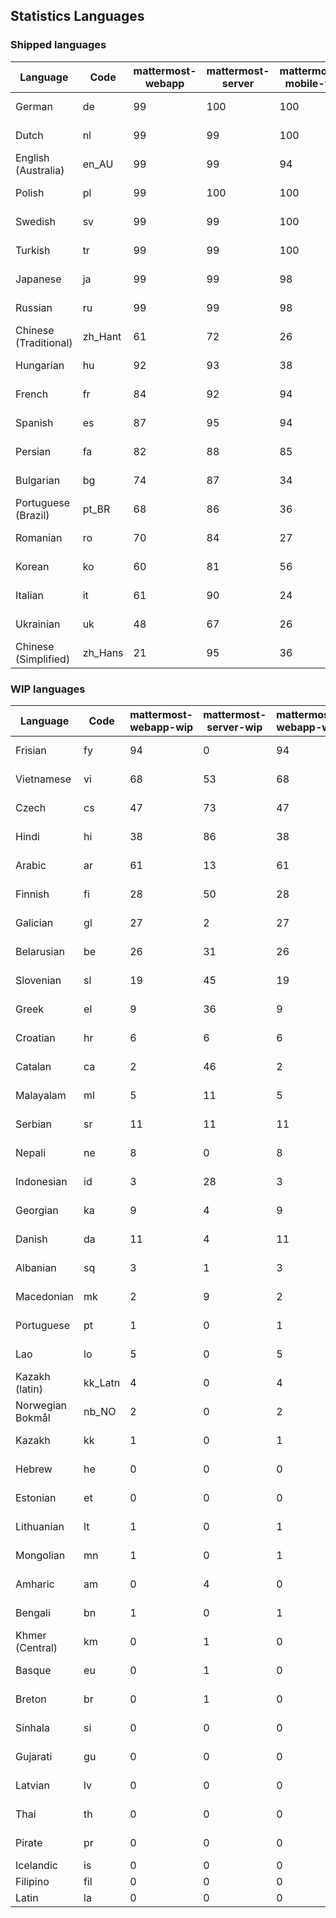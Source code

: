 ## Statistics Languages ##
###  Shipped languages  ###
|Language|Code|mattermost-webapp|mattermost-server|mattermost-mobile-v2|mattermost-desktop|focalboard-webapp|playbooks-webapp|Total|Last Modified|
|---|---|---|---|---|---|---|---|---|---|
|German|de| 99| 100| 100| 100| 100| 100| 99|2023-02-06T16:22:25.301128Z|
|Dutch|nl| 99| 99| 100| 100| 98| 99| 99|2023-02-03T15:12:23.308256Z|
|English (Australia)|en_AU| 99| 99| 94| 99| 99| 99| 99|2023-02-05T09:23:59.646422Z|
|Polish|pl| 99| 100| 100| 100| 99| 99| 99|2023-02-04T07:54:23.637726Z|
|Swedish|sv| 99| 99| 100| 100| 99| 98| 99|2023-02-03T15:13:06.360015Z|
|Turkish|tr| 99| 99| 100| 100| 99| 99| 98|2023-02-03T22:18:08.464916Z|
|Japanese|ja| 99| 99| 98| 99| 99| 98| 98|2023-02-03T15:12:06.152064Z|
|Russian|ru| 99| 99| 98| 99| 69| 59| 95|2023-02-03T15:12:58.070761Z|
|Chinese (Traditional)|zh_Hant| 61| 72| 26| 0| 92| 0| 87|2023-02-01T02:04:14.671318Z|
|Hungarian|hu| 92| 93| 38| 99| 92| 81| 87|2023-02-01T15:05:18.060688Z|
|French|fr| 84| 92| 94| 83| 86| 22| 84|2023-02-01T11:30:55.631046Z|
|Spanish|es| 87| 95| 94| 98| 33| 0| 84|2023-02-03T15:11:22.483938Z|
|Persian|fa| 82| 88| 85| 99| 27| 1| 78|2023-02-06T05:14:21.664057Z|
|Bulgarian|bg| 74| 87| 34| 0| 0| 0| 73|2023-02-01T11:30:37.455979Z|
|Portuguese (Brazil)|pt_BR| 68| 86| 36| 44| 88| 0| 71|2023-02-01T11:31:20.843658Z|
|Romanian|ro| 70| 84| 27| 0| 0| 0| 68|2023-02-01T11:31:24.642090Z|
|Korean|ko| 60| 81| 56| 97| 92| 6| 66|2023-02-01T11:31:10.361591Z|
|Italian|it| 61| 90| 24| 5| 64| 0| 64|2023-02-06T15:33:37.478177Z|
|Ukrainian|uk| 48| 67| 26| 67| 9| 0| 51|2023-01-31T09:44:00.632718Z|
|Chinese (Simplified)|zh_Hans| 21| 95| 36| 45| 67| 0| 45|2023-02-06T05:16:20.830318Z|
###  WIP languages  ###
|Language|Code|mattermost-webapp-wip|mattermost-server-wip|mattermost-webapp-wip|Total|Last Modified|
|---|---|---|---|---|---|--|
|Frisian|fy| 94| 0| 94| 62|2023-02-04T00:54:41.322334Z|
|Vietnamese|vi| 68| 53| 68| 59|2023-02-02T05:35:29.587822Z|
|Czech|cs| 47| 73| 47| 56|2023-02-03T10:41:47.526858Z|
|Hindi|hi| 38| 86| 38| 50|2023-02-02T05:30:09.470138Z|
|Arabic|ar| 61| 13| 61| 44|2023-02-02T05:26:34.539749Z|
|Finnish|fi| 28| 50| 28| 34|2023-01-28T03:27:43.338061Z|
|Galician|gl| 27| 2| 27| 32|2023-02-02T05:29:29.033319Z|
|Belarusian|be| 26| 31| 26| 27|2023-02-02T05:26:48.751657Z|
|Slovenian|sl| 19| 45| 19| 24|2023-01-28T03:31:36.696653Z|
|Greek|el| 9| 36| 9| 22|2023-01-23T11:30:04.120446Z|
|Croatian|hr| 6| 6| 6| 17|2023-02-02T05:30:22.864730Z|
|Catalan|ca| 2| 46| 2| 14|2023-01-20T12:30:20.847866Z|
|Malayalam|ml| 5| 11| 5| 13|2023-01-20T12:30:29.426169Z|
|Serbian|sr| 11| 11| 11| 13|2023-02-02T05:35:02.340885Z|
|Nepali|ne| 8| 0| 8| 11|2023-01-23T11:32:35.863162Z|
|Indonesian|id| 3| 28| 3| 11|2023-01-20T12:30:26.132977Z|
|Georgian|ka| 9| 4| 9| 8|2023-01-20T12:30:27.511376Z|
|Danish|da| 11| 4| 11| 8|2023-01-28T03:27:07.850420Z|
|Albanian|sq| 3| 1| 3| 8|2023-01-23T11:33:06.934782Z|
|Macedonian|mk| 2| 9| 2| 5|2023-02-01T04:39:43.307638Z|
|Portuguese|pt| 1| 0| 1| 4|2023-01-20T18:36:41.305583Z|
|Lao|lo| 5| 0| 5| 3|2023-01-28T03:29:57.636840Z|
|Kazakh (latin)|kk_Latn| 4| 0| 4| 3|2023-01-09T16:04:40.142668Z|
|Norwegian Bokmål|nb_NO| 2| 0| 2| 2|2023-01-20T12:30:29.978200Z|
|Kazakh|kk| 1| 0| 1| 2|2023-01-20T12:30:28.434837Z|
|Hebrew|he| 0| 0| 0| 1|2023-01-20T12:30:24.610278Z|
|Estonian|et| 0| 0| 0| 1|2022-06-16T11:17:55.844464Z|
|Lithuanian|lt| 1| 0| 1| 1|2022-12-17T23:24:09.234041Z|
|Mongolian|mn| 1| 0| 1| 1|2022-07-12T00:07:39.334203Z|
|Amharic|am| 0| 4| 0| 1|2020-07-04T19:22:35.416407Z|
|Bengali|bn| 1| 0| 1| 1|2022-06-18T00:07:36.707192Z|
|Khmer (Central)|km| 0| 1| 0| 0|2022-05-06T14:27:58.323957Z|
|Basque|eu| 0| 1| 0| 0|2021-06-22T14:46:44.626603Z|
|Breton|br| 0| 1| 0| 0|2022-10-20T14:33:30.929526Z|
|Sinhala|si| 0| 0| 0| 0|2022-10-24T11:26:43.423982Z|
|Gujarati|gu| 0| 0| 0| 0|2021-09-27T12:12:04.194601Z|
|Latvian|lv| 0| 0| 0| 0|2022-12-17T23:24:22.390841Z|
|Thai|th| 0| 0| 0| 0|2022-05-03T14:48:59.991556Z|
|Pirate|pr| 0| 0| 0| 0|2022-06-28T08:46:29.046651Z|
|Icelandic|is| 0| 0| 0| 0||
|Filipino|fil| 0| 0| 0| 0||
|Latin|la| 0| 0| 0| 0||
